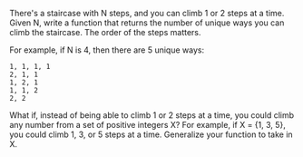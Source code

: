  There's a staircase with N steps, and you can climb 1 or 2 steps at a time. Given N, write a function that returns the number of unique ways you can climb the staircase. The order of the steps matters.

For example, if N is 4, then there are 5 unique ways:

    1, 1, 1, 1
    2, 1, 1
    1, 2, 1
    1, 1, 2
    2, 2

What if, instead of being able to climb 1 or 2 steps at a time, you could climb any number from a set of positive integers X? For example, if X = {1, 3, 5}, you could climb 1, 3, or 5 steps at a time. Generalize your function to take in X. 
